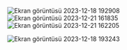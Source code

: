 ![Ekran görüntüsü 2023-12-18 192908](https://github.com/ATalhaTimur/andoridUIapp_ParseServer/assets/93510585/b012c394-4215-4a4c-b00b-7999e4106cf5) ![Ekran görüntüsü 2023-12-21 161835](https://github.com/ATalhaTimur/andoridUIapp_ParseServer/assets/93510585/518b6dd1-e387-4750-b75e-46a5003158d8)![Ekran görüntüsü 2023-12-21 162205](https://github.com/ATalhaTimur/andoridUIapp_ParseServer/assets/93510585/88280093-70a5-4efb-b0b1-0e4e1e644f3a)


![Ekran görüntüsü 2023-12-18 193243](https://github.com/ATalhaTimur/andoridUIapp_ParseServer/assets/93510585/dc522105-c1c2-433d-846f-3aceb406d796)
